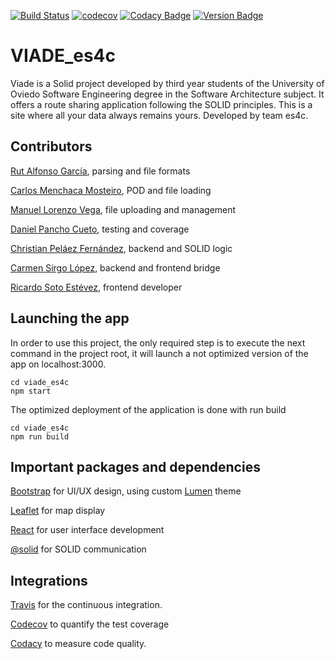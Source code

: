 [![Build Status](https://travis-ci.org/Arquisoft/viade_es4c.svg?branch=master)](https://travis-ci.org/Arquisoft/viade_es4c)
[![codecov](https://codecov.io/gh/Arquisoft/viade_es4c/branch/master/graph/badge.svg)](https://codecov.io/gh/Arquisoft/viade_es4c)
[![Codacy Badge](https://api.codacy.com/project/badge/Grade/4e816a4ac0804c13ae35f7de1b64a7fd)](https://www.codacy.com/gh/Arquisoft/viade_es4c?utm_source=github.com&amp;utm_medium=referral&amp;utm_content=Arquisoft/viade_es4c&amp;utm_campaign=Badge_Grade)
[![Version Badge](https://img.shields.io/badge/Version-1.1-<COLOR>.svg)](https://arquisoft.github.io/viade_es4c)

# VIADE_es4c

Viade is a Solid project developed by third year students of the University of Oviedo Software Engineering degree in the Software Architecture subject. It offers a route sharing application following the SOLID principles. This is a site where all your data always remains yours. Developed by team es4c.

## Contributors

[Rut Alfonso García](https://github.com/UO264451), parsing and file formats

[Carlos Menchaca Mosteiro](https://github.com/CarlosMenchacaUO258650), POD and file loading

[Manuel Lorenzo Vega](https://github.com/TovarashiTwin), file uploading and management

[Daniel Pancho Cueto](https://github.com/panchocuetodaniel), testing and coverage

[Christian Peláez Fernández](https://github.com/christianpe98), backend and SOLID logic

[Carmen Sirgo López](https://github.com/UO264637), backend and frontend bridge

[Ricardo Soto Estévez](https://github.com/kriogenia), frontend developer

## Launching the app

In order to use this project, the only required step is to execute the next command in the project root, it will launch a not optimized version of the app on localhost:3000.
```shell
cd viade_es4c
npm start
```

The optimized deployment of the application is done with run build
```shell
cd viade_es4c
npm run build
```

## Important packages and dependencies

[Bootstrap](https://www.npmjs.com/package/react-bootstrap) for UI/UX design, using custom [Lumen](https://bootswatch.com/lumen/) theme

[Leaflet](https://www.npmjs.com/package/leaflet-react) for map display

[React](https://www.npmjs.com/package/react) for user interface development

[@solid](https://www.npmjs.com/package/@solid/react) for SOLID communication

## Integrations

[Travis](https://travis-ci.org/) for the continuous integration. 

[Codecov](https://codecov.io) to quantify the test coverage

[Codacy](https://codacy.com/) to measure code quality.